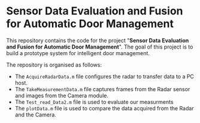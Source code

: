 # Sensor Data Evaluation and Fusion for Automatic Door Management

This repository contains the code for the project "**Sensor Data Evaluation and Fusion for Automatic Door Management**". The goal of this project is to build a prototype system for intelligent door management.

The repository is organised as follows:
- The `AcquireRadarData.m` file configures the radar to transfer data to a PC host.
- The `TakeMeasurementData.m` file captures frames from the Radar sensor and images from the Camera module.
- The `Test_read_Data2.m` file is used to evaluate our measurments
- The `plotData.m` file is used to compare the data acquired from the Radar and the Camera.
